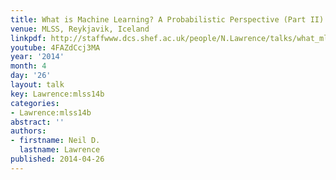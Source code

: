 ```yaml
---
title: What is Machine Learning? A Probabilistic Perspective (Part II)
venue: MLSS, Reykjavik, Iceland
linkpdf: http://staffwww.dcs.shef.ac.uk/people/N.Lawrence/talks/what_mlss14.pdf
youtube: 4FAZdCcj3MA
year: '2014'
month: 4
day: '26'
layout: talk
key: Lawrence:mlss14b
categories:
- Lawrence:mlss14b
abstract: ''
authors:
- firstname: Neil D.
  lastname: Lawrence
published: 2014-04-26
---
```

